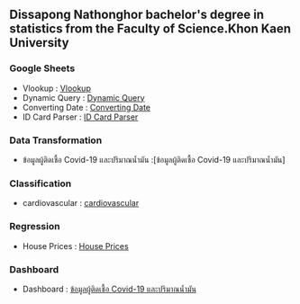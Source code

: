 ## Dissapong Nathonghor bachelor's degree in statistics from the Faculty of Science.Khon Kaen University

### Google Sheets
- Vlookup : [Vlookup](https://docs.google.com/spreadsheets/d/1MidSOCG8lRA22SYUUPJP7r0RGwCXiS7xeFdGsrbtPa4/edit#gid=170494398)
- Dynamic Query : [Dynamic Query](https://docs.google.com/spreadsheets/d/1MidSOCG8lRA22SYUUPJP7r0RGwCXiS7xeFdGsrbtPa4/edit#gid=21776189)
- Converting Date : [Converting Date](https://docs.google.com/spreadsheets/d/1MidSOCG8lRA22SYUUPJP7r0RGwCXiS7xeFdGsrbtPa4/edit#gid=425083492)
- ID Card Parser : [ID Card Parser](https://docs.google.com/spreadsheets/d/1MidSOCG8lRA22SYUUPJP7r0RGwCXiS7xeFdGsrbtPa4/edit#gid=1130838460)

### Data Transformation  
- ข้อมูลผู้ติดเชื้อ Covid-19 และปริมาณน้ำมัน :[ข้อมูลผู้ติดเชื้อ Covid-19 และปริมาณน้ำมัน]

### Classification
- cardiovascular : [cardiovascular](https://github.com/DissapongNTH/Portfolio/blob/main/Classificition.ipynb)

### Regression
- House Prices : [House Prices](https://github.com/DissapongNTH/Portfolio/blob/main/Regression.ipynb)

### Dashboard
- Dashboard : [ข้อมูลผู้ติดเชื้อ Covid-19 และปริมาณน้ำมัน](https://lookerstudio.google.com/reporting/f8ab3c00-37c7-4b7a-b11d-5158d236b145)
